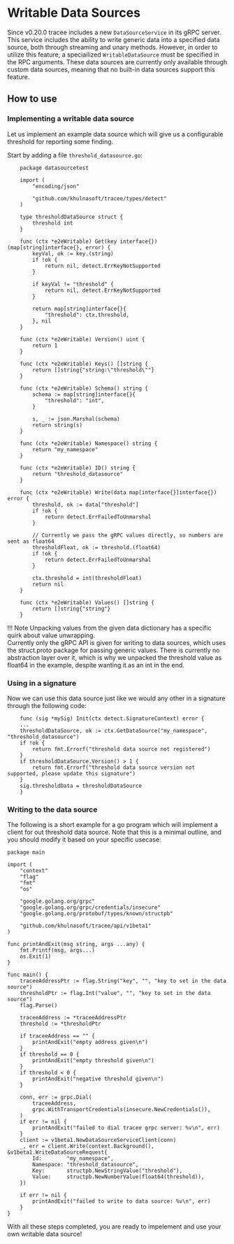 # Writable Data Sources

Since v0.20.0 tracee includes a new `DataSourceService` in its gRPC server. This service includes the ability
to write generic data into a specified data source, both through streaming and unary methods. 
However, in order to utilize this feature, a speciailized `WritableDataSource` must be specified in the RPC arguments.
These data sources are currently only available through custom data sources, meaning that no built-in data sources support this feature.

## How to use

### Implementing a writable data source
Let us implement an example data source which will give us a configurable threshold for reporting some finding.

Start by adding a file `threshold_datasource.go`:
```golang
    package datasourcetest

    import (
        "encoding/json"

        "github.com/khulnasoft/tracee/types/detect"
    )

    type thresholdDataSource struct {
        threshold int
    }

    func (ctx *e2eWritable) Get(key interface{}) (map[string]interface{}, error) {
        keyVal, ok := key.(string)
        if !ok {
            return nil, detect.ErrKeyNotSupported
        }

        if keyVal != "threshold" {
            return nil, detect.ErrKeyNotSupported
        }

        return map[string]interface{}{
            "threshold": ctx.threshold,
        }, nil
    }

    func (ctx *e2eWritable) Version() uint {
        return 1
    }

    func (ctx *e2eWritable) Keys() []string {
        return []string{"string:\"threshold\""}
    }

    func (ctx *e2eWritable) Schema() string {
        schema := map[string]interface{}{
            "threshold": "int",
        }

        s, _ := json.Marshal(schema)
        return string(s)
    }

    func (ctx *e2eWritable) Namespace() string {
        return "my_namespace"
    }

    func (ctx *e2eWritable) ID() string {
        return "threshold_datasource"
    }

    func (ctx *e2eWritable) Write(data map[interface{}]interface{}) error {
        threshold, ok := data["threshold"]
        if !ok {
            return detect.ErrFailedToUnmarshal
        }
        
        // Currently we pass the gRPC values directly, so numbers are sent as float64
        thresholdFloat, ok := threshold.(float64)
        if !ok {
            return detect.ErrFailedToUnmarshal
        }

        ctx.threshold = int(thresholdFloat)
        return nil
    }

    func (ctx *e2eWritable) Values() []string {
        return []string{"string"}
    }
```

!!! Note 
    Unpacking values from the given data dictionary has a specific quirk about value unwrapping.  
    Currently only the gRPC API is given for writing to data sources, which uses the struct.proto package for passing generic values. 
    There is currently no abstraction layer over it, which is why we unpacked the threshold value as float64 in the example, despite wanting 
    it as an int in the end.

### Using in a signature
Now we can use this data source just like we would any other in a signature through the following code:
```golang
    func (sig *mySig) Init(ctx detect.SignatureContext) error {
    ...
    thresholdDataSource, ok := ctx.GetDataSource("my_namespace", "threshold_datasource")
    if !ok {
        return fmt.Errorf("threshold data source not registered")
    }
    if thresholdDataSource.Version() > 1 {
        return fmt.Errorf("threshold data source version not supported, please update this signature")
    }
    sig.thresholdData = thresholdDataSource
    }
```

### Writing to the data source
The following is a short example for a go program which will implement a client for out threshold data source. Note that this is a minimal outline, and you should modify it based on your specific usecase:
```golang
package main

import (
	"context"
	"flag"
	"fmt"
	"os"

	"google.golang.org/grpc"
	"google.golang.org/grpc/credentials/insecure"
	"google.golang.org/protobuf/types/known/structpb"

	"github.com/khulnasoft/tracee/api/v1beta1"
)

func printAndExit(msg string, args ...any) {
	fmt.Printf(msg, args...)
	os.Exit(1)
}

func main() {
    traceeAddressPtr := flag.String("key", "", "key to set in the data source")
	thresholdPtr := flag.Int("value", "", "key to set in the data source")
	flag.Parse()

	traceeAddress := *traceeAddressPtr
	threshold := *thresholdPtr

	if traceeAddress == "" {
		printAndExit("empty address given\n")
	}
	if threshold == 0 {
		printAndExit("empty threshold given\n")
	}
    if threshold < 0 {
		printAndExit("negative threshold given\n")
	}

	conn, err := grpc.Dial(
		traceeAddress,
		grpc.WithTransportCredentials(insecure.NewCredentials()),
	)
	if err != nil {
		printAndExit("failed to dial tracee grpc server: %v\n", err)
	}
	client := v1beta1.NewDataSourceServiceClient(conn)
	_, err = client.Write(context.Background(), &v1beta1.WriteDataSourceRequest{
		Id:        "my_namespace",
		Namespace: "threshold_datasource",
		Key:       structpb.NewStringValue("threshold"),
		Value:     structpb.NewNumberValue(float64(threshold)),
	})

	if err != nil {
		printAndExit("failed to write to data source: %v\n", err)
	}
}
```

With all these steps completed, you are ready to impelement and use your own writable data source!

